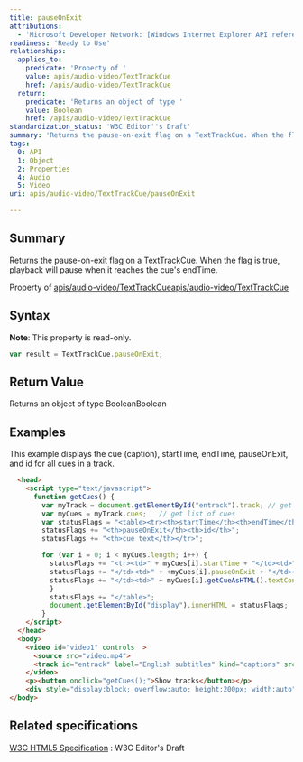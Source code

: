 ```yaml
---
title: pauseOnExit
attributions:
  - 'Microsoft Developer Network: [Windows Internet Explorer API reference Article](http://msdn.microsoft.com/en-us/library/ie/hh828809%28v=vs.85%29.aspx)'
readiness: 'Ready to Use'
relationships:
  applies_to:
    predicate: 'Property of '
    value: apis/audio-video/TextTrackCue
    href: /apis/audio-video/TextTrackCue
  return:
    predicate: 'Returns an object of type '
    value: Boolean
    href: /apis/audio-video/TextTrackCue
standardization_status: 'W3C Editor''s Draft'
summary: 'Returns the pause-on-exit flag on a TextTrackCue. When the flag is true, playback will pause when it reaches the cue''s endTime.'
tags:
  0: API
  1: Object
  2: Properties
  4: Audio
  5: Video
uri: apis/audio-video/TextTrackCue/pauseOnExit

---
```

## Summary

Returns the pause-on-exit flag on a TextTrackCue. When the flag is true, playback will pause when it reaches the cue's endTime.

Property of [apis/audio-video/TextTrackCue](/apis/audio-video/TextTrackCue)[apis/audio-video/TextTrackCue](/apis/audio-video/TextTrackCue)

## Syntax

**Note**: This property is read-only.

``` js
var result = TextTrackCue.pauseOnExit;
```

## Return Value

Returns an object of type BooleanBoolean

## Examples

This example displays the cue (caption), startTime, endTime, pauseOnExit, and id for all cues in a track.

``` html
  <head>
    <script type="text/javascript">
      function getCues() {
        var myTrack = document.getElementById("entrack").track; // get text track from track element
        var myCues = myTrack.cues;   // get list of cues
        var statusFlags = "<table><tr><th>startTime</th><th>endTime</th>";
        statusFlags += "<th>pauseOnExit</th><th>id</th>";
        statusFlags += "<th>cue text</th></tr>";

        for (var i = 0; i < myCues.length; i++) {
          statusFlags += "<tr><td>" + myCues[i].startTime + "</td><td>" + myCues[i].endTime + "</td>";
          statusFlags += "</td><td>" + +myCues[i].pauseOnExit + "</td><td>\"" + myCues[i].id + "\"</td>";
          statusFlags += "</td><td>" + myCues[i].getCueAsHTML().textContent + "</td></tr>";
          }
          statusFlags += "</table>";
          document.getElementById("display").innerHTML = statusFlags;  //append track label
        }
    </script>
  </head>
  <body>
    <video id="video1" controls  >
      <source src="video.mp4">
      <track id="entrack" label="English subtitles" kind="captions" src="entrack.vtt" srclang="en" default>
    </video>
    <p><button onclick="getCues();">Show tracks</button></p>
    <div style="display:block; overflow:auto; height:200px; width:auto"  id="display"></div>
</body>
```

## Related specifications

[W3C HTML5 Specification](http://dev.w3.org/html5/spec/single-page.html)
:   W3C Editor's Draft
